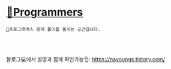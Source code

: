 
# [📖Programmers](https://programmers.co.kr/learn/challenges)

    📄프로그래머스 문제 풀이를 올리는 공간입니다. 

<br>
<br>

블로그💻에서 설명과 함께 확인가능👌:
https://nayoungs.tistory.com/
